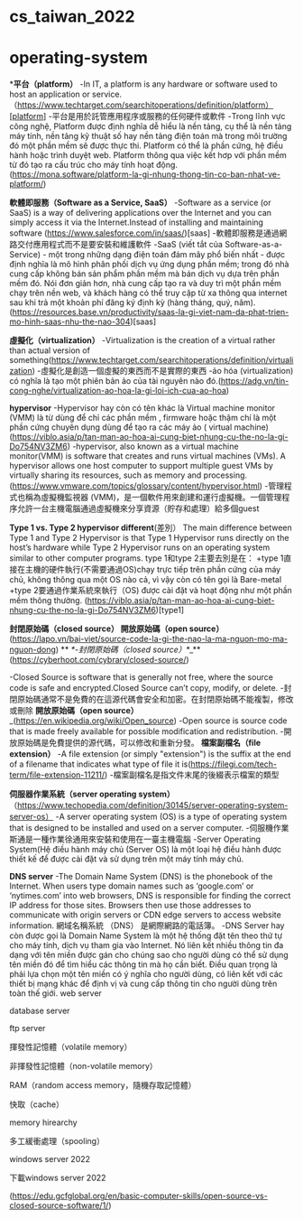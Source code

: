 # cs_taiwan_2022
# operating-system
***平台（platform）**
-In IT, a platform is any hardware or software used to host an application or service.（https://www.techtarget.com/searchitoperations/definition/platform）[platform]
-平台是用於託管應用程序或服務的任何硬件或軟件
-Trong lĩnh vực công nghệ, Platform được định nghĩa dễ hiểu là nền tảng, cụ thể là nền tảng máy tính, nền tảng kỹ thuật số hay nền tảng điện toán mà trong môi trường đó một phần mềm sẽ được thực thi. Platform có thể là phần cứng, hệ điều hành hoặc trình duyệt web. Platform thông qua việc kết hơp với phần mềm từ đó tạo ra cấu trúc cho máy tính hoạt động.(https://mona.software/platform-la-gi-nhung-thong-tin-co-ban-nhat-ve-platform/)

**軟體即服務（Software as a Service, SaaS）**
-Software as a service (or SaaS) is a way of delivering applications over the Internet and you can simply access it via the Internet.Instead of installing and maintaining software (https://www.salesforce.com/in/saas/)[saas]
-軟體即服務是通過網路交付應用程式而不是要安裝和維護軟件
-SaaS (viết tắt của Software-as-a-Service) - một trong những dạng điện toán đám mây phổ biến nhất - được định nghĩa là mô hình phân phối dịch vụ ứng dụng phần mềm; trong đó nhà cung cấp không bán sản phẩm phần mềm mà bán dịch vụ dựa trên phần mềm đó. Nói đơn giản hơn, nhà cung cấp tạo ra và duy trì một phần mềm chạy trên nền web, và khách hàng có thể truy cập từ xa thông qua internet sau khi trả một khoản phí đăng ký định kỳ (hàng tháng, quý, năm).(https://resources.base.vn/productivity/saas-la-gi-viet-nam-da-phat-trien-mo-hinh-saas-nhu-the-nao-304)[saas]


**虛擬化（virtualization）**
-Virtualization is the creation of a virtual rather than actual version of something(https://www.techtarget.com/searchitoperations/definition/virtualization)
-虛擬化是創造一個虛擬的東西而不是實際的東西
-ảo hóa (virtualization) có nghĩa là tạo một phiên bản ảo của tài nguyên nào đó.(https://adg.vn/tin-cong-nghe/virtualization-ao-hoa-la-gi-loi-ich-cua-ao-hoa)


**hypervisor**
-Hypervisor hay còn có tên khác là Virtual machine monitor (VMM) là từ dùng để chỉ các phần mềm , firmware hoặc thậm chí là một phần cứng chuyên dụng dùng để tạo ra các máy ảo ( virtual machine) (https://viblo.asia/p/tan-man-ao-hoa-ai-cung-biet-nhung-cu-the-no-la-gi-Do754NV3ZM6)
-hypervisor, also known as a virtual machine monitor(VMM) is software that creates and runs virtual machines (VMs). A hypervisor allows one host computer to support multiple guest VMs by virtually sharing its resources, such as memory and processing.(https://www.vmware.com/topics/glossary/content/hypervisor.html)
-管理程式也稱為虛擬機監視器 (VMM)，是一個軟件用來創建和運行虛擬機。一個管理程序允許一台主機電腦通過虛擬機來分享資源（貯存和處理）給多個guest

**Type 1 vs. Type 2 hypervisor different**(差別）
The main difference between Type 1 and Type 2 Hypervisor is that Type 1 Hypervisor runs directly on the host’s hardware while Type 2 Hypervisor runs on an operating system similar to other computer programs.
type 1和type 2主要去別是在：
 +type 1直接在主機的硬件執行(不需要通過OS)chạy trực tiếp trên phần cứng của máy chủ, không thông qua một OS nào cả, vì vậy còn có tên gọi là Bare-metal
 +type 2要通過作業系統來執行（OS) được cài đặt và hoạt động như một phần mềm thông thường.
 (https://viblo.asia/p/tan-man-ao-hoa-ai-cung-biet-nhung-cu-the-no-la-gi-Do754NV3ZM6)[type1]
 

**封閉原始碼（closed source） 開放原始碼（open source）**(https://lapo.vn/bai-viet/source-code-la-gi-the-nao-la-ma-nguon-mo-ma-nguon-dong)
** _*-封閉原始碼（closed source）_*_**(https://cyberhoot.com/cybrary/closed-source/)


-Closed Source is software that is generally not free, where the source code is safe and encrypted.Closed Source can’t copy, modify, or delete.
 -封閉原始碼通常不是免費的在這源代碼會安全和加密。在封閉原始碼不能複製，修改或刪除
**開放原始碼（open source）**_(https://en.wikipedia.org/wiki/Open_source)
-Open source is source code that is made freely available for possible modification and redistribution.
-開放原始碼是免費提供的源代碼，可以修改和重新分發。
**檔案副檔名（file extension）**
-A file extension (or simply "extension") is the suffix at the end of a filename that indicates what type of file it is(https://filegi.com/tech-term/file-extension-11211/)
-檔案副檔名是指文件末尾的後綴表示檔案的類型



**伺服器作業系統（server operating system）**（https://www.techopedia.com/definition/30145/server-operating-system-server-os）
-A server operating system (OS) is a type of operating system that is designed to be installed and used on a server computer.
-伺服機作業斯通是一種作業徐通用來安裝和使用在一臺主機電腦
-Server Operating System(Hệ điều hành máy chủ (Server OS) là một loại hệ điều hành được thiết kế để được cài đặt và sử dụng trên một máy tính máy chủ.


**DNS server**
-The Domain Name System (DNS) is the phonebook of the Internet. When users type domain names such as ‘google.com’ or ‘nytimes.com’ into web browsers, DNS is responsible for finding the correct IP address for those sites. Browsers then use those addresses to communicate with origin servers or CDN edge servers to access website information. 
網域名稱系統 （DNS） 是網際網路的電話簿。
-DNS Server hay còn được gọi là Domain Name System là một hệ thống đặt tên theo thứ tự cho máy tính, dịch vụ tham gia vào Internet. Nó liên kết nhiều thông tin đa dạng với tên miền được gán cho chúng sao cho người dùng có thể sử dụng tên miền đó để tìm hiểu các thông tin mà họ cần biết. Điều quan trọng là phải lựa chọn một tên miền có ý nghĩa cho người dùng, có liên kết với các thiết bị mạng khác để định vị và cung cấp thông tin cho người dùng trên toàn thế giới.
web server

database server

ftp server

揮發性記憶體（volatile memory）

非揮發性記憶體（non-volatile memory）

RAM（random access memory，隨機存取記憶體）

快取（cache）

memory hirearchy

多工緩衝處理（spooling）

windows server 2022

下載windows server 2022




(https://edu.gcfglobal.org/en/basic-computer-skills/open-source-vs-closed-source-software/1/)
